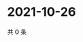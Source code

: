# 2021-10-26

共 0 条

<!-- BEGIN WEIBO -->
<!-- 最后更新时间 Tue Oct 26 2021 21:17:58 GMT+0800 (China Standard Time) -->

<!-- END WEIBO -->
